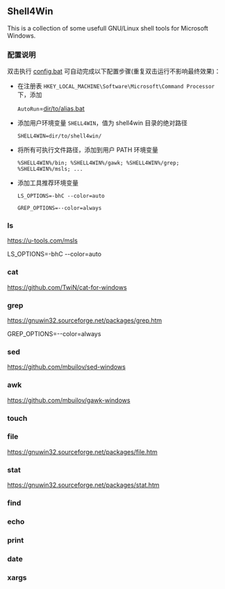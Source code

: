 ## Shell4Win

This is a collection of some usefull GNU/Linux shell tools for Microsoft Windows.

### 配置说明

双击执行 [config.bat](config.bat) 可自动完成以下配置步骤(重复双击运行不影响最终效果)：

* 在注册表 `HKEY_LOCAL_MACHINE\Software\Microsoft\Command Processor` 下，添加
  
  `AutoRun`=[dir/to/alias.bat](alias.bat)

* 添加用户环境变量 `SHELL4WIN`，值为 shell4win 目录的绝对路径

    `SHELL4WIN=dir/to/shell4win/`

* 将所有可执行文件路径，添加到用户 PATH 环境变量

    `%SHELL4WIN%/bin; %SHELL4WIN%/gawk; %SHELL4WIN%/grep; %SHELL4WIN%/msls; ...`

* 添加工具推荐环境变量

    `LS_OPTIONS=-bhC --color=auto`

    `GREP_OPTIONS=--color=always`

### ls

<https://u-tools.com/msls>

LS_OPTIONS=-bhC --color=auto

### cat

<https://github.com/TwiN/cat-for-windows>

### grep

<https://gnuwin32.sourceforge.net/packages/grep.htm>

GREP_OPTIONS=--color=always

### sed

<https://github.com/mbuilov/sed-windows>

### awk

<https://github.com/mbuilov/gawk-windows>

### touch

### file

<https://gnuwin32.sourceforge.net/packages/file.htm>

### stat

<https://gnuwin32.sourceforge.net/packages/stat.htm>

### find

### echo

### print

### date

### xargs
